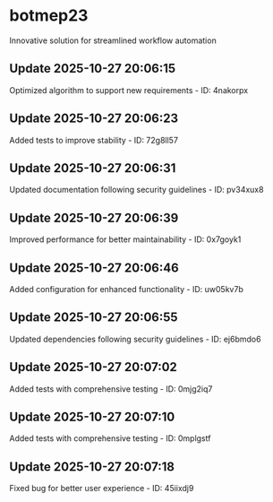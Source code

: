 # botmep23
Innovative solution for streamlined workflow automation

## Update 2025-10-27 20:06:15
Optimized algorithm to support new requirements - ID: 4nakorpx


## Update 2025-10-27 20:06:23
Added tests to improve stability - ID: 72g8ll57


## Update 2025-10-27 20:06:31
Updated documentation following security guidelines - ID: pv34xux8


## Update 2025-10-27 20:06:39
Improved performance for better maintainability - ID: 0x7goyk1


## Update 2025-10-27 20:06:46
Added configuration for enhanced functionality - ID: uw05kv7b


## Update 2025-10-27 20:06:55
Updated dependencies following security guidelines - ID: ej6bmdo6


## Update 2025-10-27 20:07:02
Added tests with comprehensive testing - ID: 0mjg2iq7


## Update 2025-10-27 20:07:10
Added tests with comprehensive testing - ID: 0mplgstf


## Update 2025-10-27 20:07:18
Fixed bug for better user experience - ID: 45iixdj9

